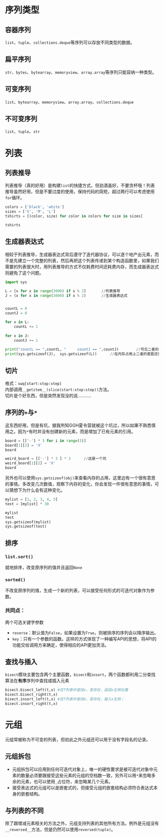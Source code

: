 # 序列类型
## 容器序列
`list`、`tuple`、`collections.deque`等序列可以存放不同类型的数据。
## 扁平序列
`str`、`bytes`、`bytearray`、`memoryview`、`array.array`等序列只能容纳一种类型。
## 可变序列
`list`、`bytearray`、`memoryview`、`array.array`、`collections.deque`
## 不可变序列
`list`、`tuple`、`str`

# 列表
## 列表推导
列表推导（真的好用）是构建`list`的快捷方式，但劲酒虽好，不要贪杯哦！列表推导虽然好用，但是不要过度的使用，保持代码的简短，超过两行可以考虑使用`for`循环。

```py
colors = ['black', 'white']
sizes = ['S', 'M', 'L']
tshirts = [(color, size) for color in colors for size in sizes]

tshirts
```

## 生成器表达式
相较于列表推导，生成器表达式背后遵守了迭代器协议，可以逐个地产出元素，而不是先建立一个完整的列表，然后再把这个列表传递到某个构造函数里，如果我们需要的列表很大时，用列表推导的方式不仅耗费时间还耗费内存，而生成器表达式则避免了这个问题。

```py
import sys

L = [x for x in range(3000) if x % 2]		//列表推导
J = (x for x in range(3000) if x % 2)		//生成器表达式


countL = 0
countJ = 0

for x in L:
	countL += 1
	
for x in J:
	countJ += 1
	
print("countL == ",countL, "     countJ == ",countJ)		//可见二者的效果是一样的
print(sys.getsizeof(J),  sys.getsizeof(L))		//在内存占用上二者的差距还是很大的
```

## 切片
格式：`swq[start:stop:step]`   
内部调用`__getitem__(slice(start:stop:step))`方法。    
切片是个好东西，但是突然发现没的说...........

## 序列的`+`与`*`
这东西好用，但是有坑，据我所知GGH夏令营就被这个坑过，所以如果不熟悉慎用之。因为`*`有时并没有创建新的元素，而是增加了已有元素的引用。  

```py
board = [['-'] * 3 for i in range(3)]
board[1][2] = 'X'
board

weird_board = [['-'] * 3 ] * 3		//这是一个坑
weird_board[1][2] = 'X'
board
```

另外也可以使用`sys.getsizeof(obj)`来查看内存的占用，这里边有一个很有意思的事情。多改变几次数值，观察下内存的变化，你会发现一件很有意思的事情，可以猜想下为什么会有这种变化。 

```py
mylist = [1, 2, 3, 4, 5]
test = [mylist] * 30

mylist
test
sys.getsizeof(mylist)
sys.getsizeof(test)
```

## 排序
### `list.sort()`
就地排序，改变原序列的值并且返回`None`
### `sorted()`
不改变原序列的值，生成一个新的列表，可以接受任何形式的可迭代对象作为参数。
### 共同点：
两个可选关键字参数   

+ `reverse`：默认值为`False`，如果设置为`True`，则被排序的序列会以降序输出。  
+ `key`：只有一个参数的函数。这样的方式体现了一种编写API的思想，将API的功能交给调用方来确定，使得相应的API更加灵活。

## 查找与插入
`bisect`模块主要包含两个主要函数，`bisect`和`insort`，两个函数都利用二分查找算法在**有序**序列中查找或插入元素

```py
bisect.bisect_left(t,x) #在T列表中查找x，若存在，返回x左侧位置
bisect.bisect_right(t,x)
bisect.insort_left(t,x) #在T列表中查找X，若存在，插入x左侧；
bisect.insort_right(t,x)
```

# 元组
元组常被称为不可变的列表，但初此之外元组还可以用于没有字段名的记录。
## 元组拆包
+ 元组拆包可以应用到任何可迭代对象上，唯一的硬性要求是被可迭代对象中元素的数量必须要跟接受这些元素的元组的空档数一致，另外可以用`*`来忽略多余的元素，也可以使用`_`占位符，来忽略某几个元素。   
+ 接受表达式的元组可以是嵌套式的，但接受元组的嵌套结构必须符合表达式本身的嵌套结构。  

## 与列表的不同
除了跟增减元素相关的方法之外，元组支持列表的其他所有方法。例外是元组没有`__reversed__`方法，但是仍然可以使用`reversed(tuple)`。
